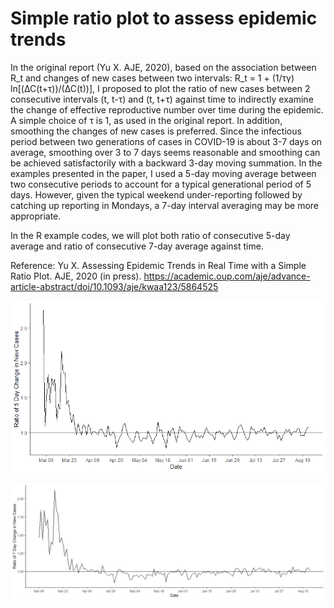 # Simple ratio plot to assess epidemic trends

In the original report (Yu X. AJE, 2020), based on the association between R_t and changes of new cases between two intervals: R_t = 1 +  (1/τγ) ln[(∆C(t+τ))/(∆C(t))], I proposed to plot the ratio of new cases between 2 consecutive intervals (t, t-τ) and (t, t+τ) against time to indirectly examine the change of effective reproductive number over time during the epidemic. A simple choice of τ is 1, as used in the original report. In addition, smoothing the changes of new cases is preferred. Since the infectious period between two generations of cases in COVID-19 is about 3-7 days on average, smoothing over 3 to 7 days seems reasonable and smoothing can be achieved satisfactorily with a backward 3-day moving summation.  In the examples presented in the paper, I used a 5-day moving average between two consecutive periods to account for a typical generational period of 5 days.  However, given the typical weekend under-reporting followed by catching up reporting in Mondays, a 7-day interval averaging may be more appropriate.  

In the R example codes, we will plot both ratio of consecutive 5-day average and ratio of consecutive 7-day average against time. 

Reference:
Yu X. Assessing Epidemic Trends in Real Time with a Simple Ratio Plot. AJE, 2020 (in press). https://academic.oup.com/aje/advance-article-abstract/doi/10.1093/aje/kwaa123/5864525


!["Five Day Ratio Plot"](epi_ratio_plot_5day_NY.png)


!["Seven Day Ratio Plot"](epi_ratio_plot_7day_NY.png)
